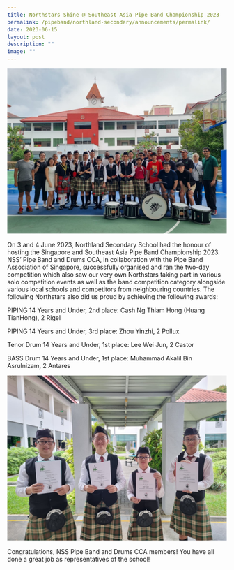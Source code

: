 ```yaml
---
title: Northstars Shine @ Southeast Asia Pipe Band Championship 2023
permalink: /pipeband/northland-secondary/announcements/permalink/
date: 2023-06-15
layout: post
description: ""
image: ""
---
```

![](/images/pipeband1.jpeg)

On 3 and 4 June 2023, Northland Secondary School had the honour of hosting the Singapore and Southeast Asia Pipe Band Championship 2023. NSS’ Pipe Band and Drums CCA, in collaboration with the Pipe Band Association of Singapore, successfully organised and ran the two-day competition which also saw our very own Northstars taking part in various solo competition events as well as the band competition category alongside various local schools and competitors from neighbouring countries. The following Northstars also did us proud by achieving the following awards:

PIPING 14 Years and Under, 2nd place: Cash Ng Thiam Hong (Huang TianHong), 2 Rigel

PIPING 14 Years and Under, 3rd place: Zhou Yinzhi, 2 Pollux

Tenor Drum 14 Years and Under, 1st place: Lee Wei Jun, 2 Castor

BASS Drum 14 Years and Under, 1st place: Muhammad Akalil Bin Asrulnizam, 2 Antares

![](/images/pipeband2.jpeg)

Congratulations, NSS Pipe Band and Drums CCA members! You have all done a great job as representatives of the school!
